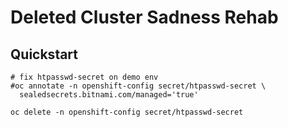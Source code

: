 # Deleted Cluster Sadness Rehab

## Quickstart

```
# fix htpasswd-secret on demo env
#oc annotate -n openshift-config secret/htpasswd-secret \
  sealedsecrets.bitnami.com/managed='true'

oc delete -n openshift-config secret/htpasswd-secret

```
